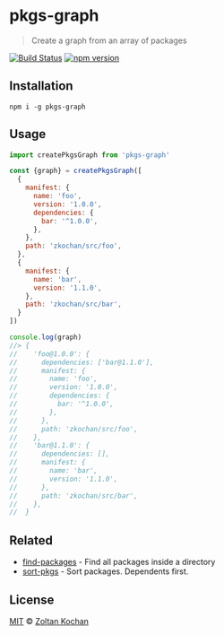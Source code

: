 # pkgs-graph

> Create a graph from an array of packages

[![Build Status](https://img.shields.io/travis/zkochan/pkgs-graph/master.svg)](https://travis-ci.org/zkochan/pkgs-graph) [![npm version](https://img.shields.io/npm/v/pkgs-graph.svg)](https://www.npmjs.com/package/pkgs-graph)

## Installation

```
npm i -g pkgs-graph
```

## Usage

```js
import createPkgsGraph from 'pkgs-graph'

const {graph} = createPkgsGraph([
  {
    manifest: {
      name: 'foo',
      version: '1.0.0',
      dependencies: {
        bar: '^1.0.0',
      },
    },
    path: 'zkochan/src/foo',
  },
  {
    manifest: {
      name: 'bar',
      version: '1.1.0',
    },
    path: 'zkochan/src/bar',
  }
])

console.log(graph)
//> {
//    'foo@1.0.0': {
//      dependencies: ['bar@1.1.0'],
//      manifest: {
//        name: 'foo',
//        version: '1.0.0',
//        dependencies: {
//          bar: '^1.0.0',
//        },
//      },
//      path: 'zkochan/src/foo',
//    },
//    'bar@1.1.0': {
//      dependencies: [],
//      manifest: {
//        name: 'bar',
//        version: '1.1.0',
//      },
//      path: 'zkochan/src/bar',
//    },
//  }
```

## Related

* [find-packages](https://github.com/zkochan/find-packages) - Find all packages inside a directory
* [sort-pkgs](https://github.com/zkochan/sort-pkgs) - Sort packages. Dependents first.

## License

[MIT](LICENSE) © [Zoltan Kochan](https://www.kochan.io)
